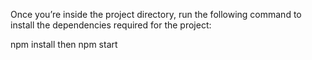 Once you’re inside the project directory, run the following command to install the dependencies required for the project:

npm install
then
npm start
